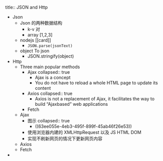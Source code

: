 title:: JSON and Http

- Json
	- Json 的两种数据结构
		- k-v 对
		- array [1,2,3]
	- nodejs  [[card]]
		- `JSON.parse(jsonText)`
	- object To json
		- JSON.stringify(object)
- Http
	- Three main popular methods
		- Ajax
		  collapsed:: true
			- Ajax is a concept
			- You do not have to reload a whole HTML page to update its content
		- Axios
		  collapsed:: true
			- Axios is not a replacement of Ajax, it facilitates the way to build “Ajaxbased” web applications
		- Fetch
	- Ajax
		- 图示
		  collapsed:: true
			- ((63ee055e-4eb3-495f-899f-45ab46f26e53))
		- 使用浏览器内建的 XMLHttpRequest 以及 JS  HTML DOM
		- 实现不刷新网页的情况下更新网页内容
	- Axios
	- Fetch
-